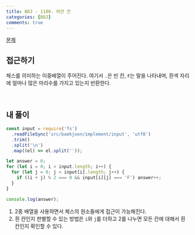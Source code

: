 ```yaml
---
title: BOJ - 1100. 하얀 칸
categories: [BOJ]
comments: true
---
```


[문제](https://www.acmicpc.net/problem/1100)

## 접근하기

체스를 의미하는 이중배열이 주어진다. 여기서 `.`은 빈 칸, `F`는 말을 나타내며, 흰색 자리에 얼마나 많은 마리수를 가지고 있는지 반환한다.

<br>

## 내 풀이

```js
const input = require('fs')
  .readFileSync('src/baekjoon/implement/input', 'utf8')
  .trim()
  .split('\n')
  .map((el) => el.split(''));

let answer = 0;
for (let i = 0; i < input.length; i++) {
  for (let j = 0; j < input[i].length; j++) {
    if ((i + j) % 2 === 0 && input[i][j] === 'F') answer++;
  }
}

console.log(answer);
```

1. 2중 배열을 사용하면서 체스의 원소들에게 접근이 가능해진다.
2. 흰 칸인지 판별할 수 있는 방법은 `i`와 `j`를 더하고 2를 나누면 모든 칸에 대해서 흰 칸인지 확인할 수 있다.
